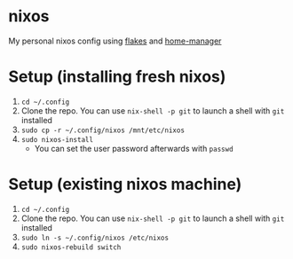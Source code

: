 # nixos
My personal nixos config using [flakes](https://nixos.wiki/wiki/Flakes) and [home-manager](https://nix-community.github.io/home-manager/)

# Setup (installing fresh nixos)
1. `cd ~/.config`
2. Clone the repo. You can use `nix-shell -p git` to launch a shell with `git` installed
3. `sudo cp -r ~/.config/nixos /mnt/etc/nixos`
4. `sudo nixos-install`
   - You can set the user password afterwards with `passwd`

# Setup (existing nixos machine)
1. `cd ~/.config`
2. Clone the repo. You can use `nix-shell -p git` to launch a shell with `git` installed
3. `sudo ln -s ~/.config/nixos /etc/nixos`
4. `sudo nixos-rebuild switch`
